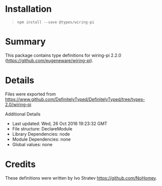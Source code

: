 # Installation
> `npm install --save @types/wiring-pi`

# Summary
This package contains type definitions for wiring-pi 2.2.0 (https://github.com/eugeneware/wiring-pi).

# Details
Files were exported from https://www.github.com/DefinitelyTyped/DefinitelyTyped/tree/types-2.0/wiring-pi

Additional Details
 * Last updated: Wed, 26 Oct 2016 19:23:32 GMT
 * File structure: DeclareModule
 * Library Dependencies: node
 * Module Dependencies: none
 * Global values: none

# Credits
These definitions were written by Ivo Stratev <https://github.com/NoHomey>.
